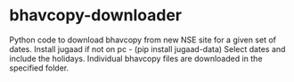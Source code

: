 # bhavcopy-downloader
Python code to download bhavcopy from new NSE site for a given set of dates.
Install jugaad if not on pc - (pip install jugaad-data)
Select dates and include the holidays.
Individual bhavcopy files are downloaded in the specified folder.
